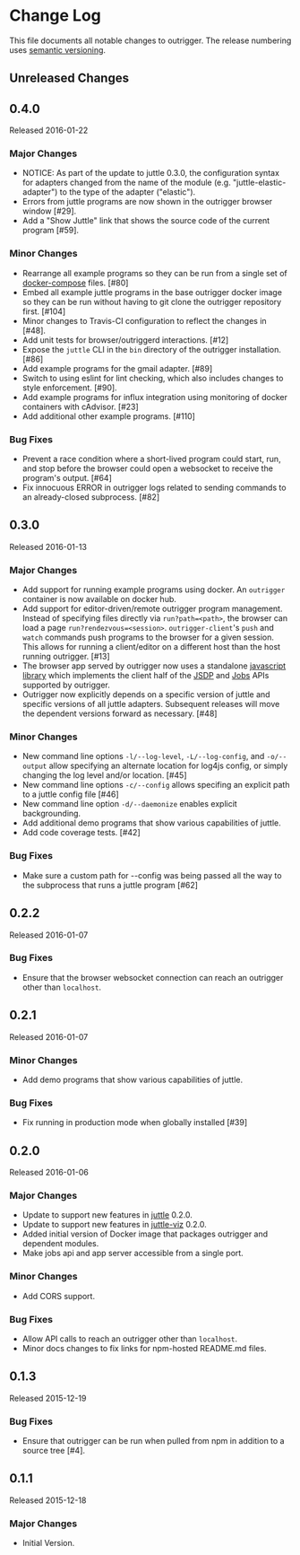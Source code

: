 # Change Log
This file documents all notable changes to outrigger. The release numbering uses [semantic versioning](http://semver.org).

## Unreleased Changes

## 0.4.0
Released 2016-01-22

### Major Changes
- NOTICE: As part of the update to juttle 0.3.0, the configuration syntax for adapters changed from the name of the module (e.g. "juttle-elastic-adapter") to the type of the adapter ("elastic").
- Errors from juttle programs are now shown in the outrigger browser window [#29].
- Add a "Show Juttle" link that shows the source code of the current program [#59].

### Minor Changes
- Rearrange all example programs so they can be run from a single set of [docker-compose](https://docs.docker.com/compose/) files. [#80]
- Embed all example juttle programs in the base outrigger docker image so they can be run without having to git clone the outrigger repository first. [#104]
- Minor changes to Travis-CI configuration to reflect the changes in [#48].
- Add unit tests for browser/outriggerd interactions. [#12]
- Expose the `juttle` CLI in the `bin` directory of the outrigger installation. [#86]
- Add example programs for the gmail adapter. [#89]
- Switch to using eslint for lint checking, which also includes changes to style enforcement. [#90].
- Add example programs for influx integration using monitoring of docker containers with cAdvisor. [#23]
- Add additional other example programs. [#110]

### Bug Fixes
- Prevent a race condition where a short-lived program could start, run, and stop before the browser could open a websocket to receive the program's output. [#64]
- Fix innocuous ERROR in outrigger logs related to sending commands to an already-closed subprocess. [#82]

## 0.3.0
Released 2016-01-13

### Major Changes
- Add support for running example programs using docker. An ``outrigger`` container is now available on docker hub.
- Add support for editor-driven/remote outrigger program management. Instead of specifying files directly via ``run?path=<path>``, the browser can load a page ``run?rendezvous=<session>``. ``outrigger-client``'s ``push`` and ``watch`` commands push programs to the browser for a given session. This allows for running a client/editor on a different host than the host running outrigger. [#13]
- The browser app served by outrigger now uses a standalone [javascript library](http://github.com/juttle/juttle-client-library) which implements the client half of the [JSDP](./docs/jsdp-api.md) and [Jobs](./docs/jobs-api.md) APIs supported by outrigger.
- Outrigger now explicitly depends on a specific version of juttle and specific versions of all juttle adapters. Subsequent releases will move the dependent versions forward as necessary. [#48]

### Minor Changes
- New command line options ``-l/--log-level``, ``-L/--log-config``, and ``-o/--output`` allow specifying an alternate location for log4js config, or simply changing the log level and/or location. [#45]
- New command line options ``-c/--config`` allows specifing an explicit path to a juttle config file [#46]
- New command line option ``-d/--daemonize`` enables explicit backgrounding.
- Add additional demo programs that show various capabilities of juttle.
- Add code coverage tests. [#42]

### Bug Fixes
- Make sure a custom path for --config was being passed all the way to the subprocess that runs a juttle program [#62]

## 0.2.2
Released 2016-01-07

### Bug Fixes
- Ensure that the browser websocket connection can reach an outrigger other than ``localhost``.

## 0.2.1
Released 2016-01-07

### Minor Changes
- Add demo programs that show various capabilities of juttle.

### Bug Fixes
- Fix running in production mode when globally installed [#39]

## 0.2.0
Released 2016-01-06

### Major Changes
- Update to support new features in [juttle](http://github.com/juttle/juttle) 0.2.0.
- Update to support new features in [juttle-viz](http://github.com/juttle/juttle-viz) 0.2.0.
- Added initial version of Docker image that packages outrigger and dependent modules.
- Make jobs api and app server accessible from a single port.

### Minor Changes
- Add CORS support.

### Bug Fixes
- Allow API calls to reach an outrigger other than ``localhost``.
- Minor docs changes to fix links for npm-hosted README.md files.

## 0.1.3
Released 2015-12-19

### Bug Fixes
- Ensure that outrigger can be run when pulled from npm in addition to a source tree [#4].

## 0.1.1
Released 2015-12-18

### Major Changes
- Initial Version.


